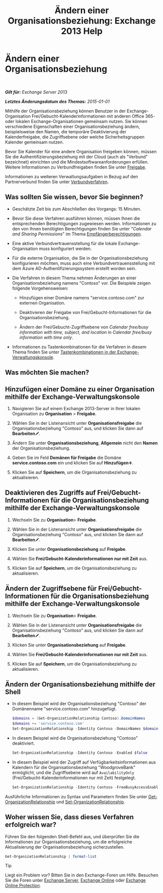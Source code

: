 ﻿---
title: 'Ändern einer Organisationsbeziehung: Exchange 2013 Help'
TOCTitle: Ändern einer Organisationsbeziehung
ms:assetid: 3713ef83-f01a-41bb-b127-62ca242dd7a4
ms:mtpsurl: https://technet.microsoft.com/de-de/library/JJ673055(v=EXCHG.150)
ms:contentKeyID: 50475313
ms.date: 04/24/2018
mtps_version: v=EXCHG.150
ms.translationtype: HT
---

# Ändern einer Organisationsbeziehung

 

_**Gilt für:** Exchange Server 2013_

_**Letztes Änderungsdatum des Themas:** 2015-01-01_

Mithilfe der Organisationsbeziehung können Benutzer in der Exchange-Organisation Frei/Gebucht-Kalenderinformationen mit anderen Office 365- oder lokalen Exchange-Organisationen gemeinsam nutzen. Sie können verschiedene Eigenschaften einer Organisationsbeziehung ändern, beispielsweise den Namen, die temporäre Deaktivierung der Kalenderfreigabe, die Zugriffsebene oder welche Sicherheitsgruppen Kalender gemeinsam nutzen.

Bevor Sie Kalender für eine andere Organisation freigeben können, müssen Sie die Authentifizierungsbeziehung mit der Cloud (auch als "Verbund" bezeichnet) einrichten und die Mindestsoftwareanforderungen erfüllen. Weitere Informationen zu Verbundfreigaben finden Sie unter [Freigabe](sharing-exchange-2013-help.md).

Informationen zu weiteren Verwaltungsaufgaben in Bezug auf den Partnerverbund finden Sie unter [Verbundverfahren](federation-procedures-exchange-2013-help.md).

## Was sollten Sie wissen, bevor Sie beginnen?

  - Geschätzte Zeit bis zum Abschließen des Vorgangs: 15 Minuten.

  - Bevor Sie diese Verfahren ausführen können, müssen Ihnen die entsprechenden Berechtigungen zugewiesen werden. Informationen zu den von Ihnen benötigten Berechtigungen finden Sie unter "*Calendar and Sharing Permissions*" im Thema [Empfängerberechtigungen](recipients-permissions-exchange-2013-help.md).

  - Eine aktive Verbundvertrauensstellung für die lokale Exchange-Organisation muss konfiguriert werden.

  - Für die externe Organisation, die Sie in der Organisationsbeziehung konfigurieren möchten, muss auch eine Verbundvertrauensstellung mit dem Azure AD-Authentifizierungssystem erstellt worden sein.

  - Die Verfahren in diesem Thema nehmen Änderungen an einer Organisationsbeziehung namens "Contoso" vor. Die Beispiele zeigen folgende Vorgehensweisen:
    
      - Hinzufügen einer Domäne namens "service.contoso.com" zur externen Organisation.
    
      - Deaktivieren der Freigabe von Frei/Gebucht-Informationen für die Organisationsbeziehung.
    
      - Ändern der Frei/Gebucht-Zugriffsebene von *Calendar free/busy information with time, subject, and location* in *Calendar free/busy information with time only*.

  - Informationen zu Tastenkombinationen für die Verfahren in diesem Thema finden Sie unter [Tastenkombinationen in der Exchange-Verwaltungskonsole](keyboard-shortcuts-in-the-exchange-admin-center-exchange-online-protection-help.md).

## Was möchten Sie machen?

## Hinzufügen einer Domäne zu einer Organisation mithilfe der Exchange-Verwaltungskonsole

1.  Navigieren Sie auf einem Exchange 2013-Server in Ihrer lokalen Organisation zu **Organisation** \> **Freigabe**.

2.  Wählen Sie in der Listenansicht unter **Organisationsfreigabe** die Organisationsbeziehung "Contoso" aus, und klicken Sie dann auf **Bearbeiten**![Bearbeitungssymbol](images/Bb124582.6f53ccb2-1f13-4c02-bea0-30690e6ea71d(EXCHG.150).gif "Bearbeitungssymbol").

3.  Ändern Sie unter **Organisationsbeziehung**, **Allgemein** nicht den **Namen** der Organisationsbeziehung.

4.  Geben Sie im Feld **Domänen für Freigabe** die Domäne **service.contoso.com** ein und klicken Sie auf **Hinzufügen**![Hinzufügen (Symbol)](images/JJ218640.c1e75329-d6d7-4073-a27d-498590bbb558(EXCHG.150).gif "Hinzufügen (Symbol)").

5.  Klicken Sie auf **Speichern**, um die Organisationsbeziehung zu aktualisieren.

## Deaktivieren des Zugriffs auf Frei/Gebucht-Informationen für die Organisationsbeziehung mithilfe der Exchange-Verwaltungskonsole

1.  Wechseln Sie zu **Organisation**\> **Freigabe**.

2.  Wählen Sie in der Listenansicht unter **Organisationsfreigabe** die Organisationsbeziehung "Contoso" aus, und klicken Sie dann auf **Bearbeiten**![Bearbeitungssymbol](images/Bb124582.6f53ccb2-1f13-4c02-bea0-30690e6ea71d(EXCHG.150).gif "Bearbeitungssymbol").

3.  Klicken Sie unter **Organisationsbeziehung** auf **Freigabe**.

4.  Wählen Sie **Frei/Gebucht-Kalenderinformationen nur mit Zeit** aus.

5.  Klicken Sie auf **Speichern**, um die Organisationsbeziehung zu aktualisieren.

## Ändern der Zugriffsebene für Frei/Gebucht-Informationen für die Organisationsbeziehung mithilfe der Exchange-Verwaltungskonsole

1.  Wechseln Sie zu **Organisation**\> **Freigabe**.

2.  Wählen Sie in der Listenansicht unter **Organisationsfreigabe** die Organisationsbeziehung "Contoso" aus, und klicken Sie dann auf **Bearbeiten**![Bearbeitungssymbol](images/Bb124582.6f53ccb2-1f13-4c02-bea0-30690e6ea71d(EXCHG.150).gif "Bearbeitungssymbol").

3.  Klicken Sie unter **Organisationsbeziehung** auf **Freigabe**.

4.  Wählen Sie **Frei/Gebucht-Kalenderinformationen nur mit Zeit** aus.

5.  Klicken Sie auf **Speichern**, um die Organisationsbeziehung zu aktualisieren.

## Ändern der Organisationsbeziehung mithilfe der Shell

  - In diesem Beispiel wird der Organisationsbeziehung "Contoso" der Domänenname "service.contoso.com" hinzugefügt.
    
    ```powershell
    $domains = (Get-OrganizationRelationship Contoso).DomainNames
    $domains += 'service.contoso.com'
    Set-OrganizationRelationship -Identity Contoso -DomainNames $domains
    ```

  - In diesem Beispiel wird die Organisationsbeziehung "Contoso" deaktiviert.
    
    ```powershell
    Set-OrganizationRelationship -Identity Contoso -Enabled $false
    ```

  - In diesem Beispiel wird der Zugriff auf Verfügbarkeitsinformationen aus Kalendern für die Organisationsbeziehung "WoodgroveBank" ermöglicht, und die Zugriffsebene wird auf `AvailabilityOnly` (Frei/Gebucht-Kalenderinformationen nur mit Zeit) festgelegt.
    
    ```powershell
    Set-OrganizationRelationship -Identity Contoso -FreeBusyAccessEnabled $true -FreeBusyAccessLevel AvailabilityOnly
    ```

Ausführliche Informationen zu Syntax und Parametern finden Sie unter [Get-OrganizationRelationship](https://technet.microsoft.com/de-de/library/ee332343\(v=exchg.150\)) und [Set-OrganizationRelationship](https://technet.microsoft.com/de-de/library/ee332326\(v=exchg.150\)).

## Woher wissen Sie, dass dieses Verfahren erfolgreich war?

Führen Sie den folgenden Shell-Befehl aus, und überprüfen Sie die Informationen zur Organisationsbeziehung, um die erfolgreiche Aktualisierung der Organisationsbeziehung sicherzustellen.

```powershell
Get-OrganizationRelationship | format-list
```

> [!TIP]  
> Liegt ein Problem vor? Bitten Sie in den Exchange-Foren um Hilfe. Besuchen Sie die Foren unter <A href="https://go.microsoft.com/fwlink/p/?linkid=60612">Exchange Server</A>, <A href="https://go.microsoft.com/fwlink/p/?linkid=267542">Exchange Online</A> oder <A href="https://go.microsoft.com/fwlink/p/?linkid=285351">Exchange Online Protection</A>.


